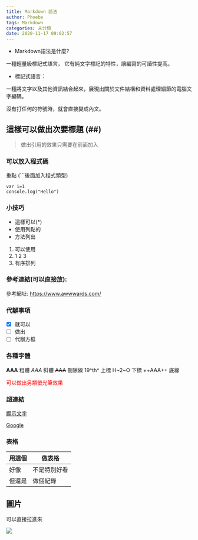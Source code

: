 ```yaml
---
title: Markdown 語法
author: Phoebe
tags: Markdown
categories: 未分類
date: 2020-11-17 09:02:57
---
```

* Markdown語法是什麼?

一種輕量級標記式語言， 它有純文字標記的特性，讓編寫的可讀性提高。

* 標記式語言：
<!--more-->
一種將文字以及其他資訊結合起來，展現出關於文件結構和資料處理細節的電腦文字編碼。




沒有打任何的符號時，就會直接變成內文。

## 這樣可以做出次要標題 (##)

> 做出引用的效果只需要在前面加入 


### 可以放入程式碼
重點 (```後面加入程式類型)
```javascript=
var i=1
console.log("Hello")
```

### 小技巧

* 這樣可以(*)
* 使用列點的
* 方法列出

1. 可以使用
2. 1 2 3
3. 有序排列

### 參考連結(可以直接放):

參考網址: https://www.awwwards.com/

### 代辦事項
- [x] 就可以
- [ ] 做出
- [ ] 代辦方框

### 各種字體

**AAA** 粗體
*AAA* 斜體
~~AAA~~ 刪除線
19^th^ 上標
H~2~O 下標
++AAA++ 底線

<font color="red">可以做出另類螢光筆效果</font>


### 超連結

[顯示文字](連結網址)

[Google](http://www.google.com/)

### 表格

| 用這個 | 做表格 |
| ------------- | ------------- |
| 好像 | 不是特別好看 |
| 但還是 | 做個紀錄 |

## 圖片

可以直接拉進來

![](https://i.imgur.com/GI2882C.png)

